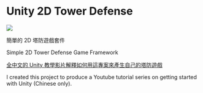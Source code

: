 # Unity 2D Tower Defense

![](http://i.imgur.com/UzV7bwE.png)

簡單的 2D 塔防遊戲套件

Simple 2D Tower Defense Game Framework


[全中文的 Unity 教學影片解釋如何用這專案來產生自己的塔防遊戲](https://www.youtube.com/watch?v=DxEF66d1QV8&index=1&list=PL0mRmsBTwydnHvB_mHRRg5W2OMZao7Ub2)

I created this project to produce a Youtube tutorial series on getting started with Unity (Chinese only).
